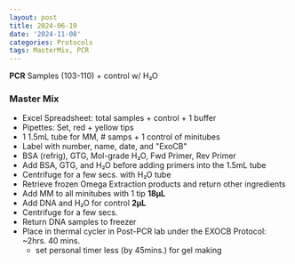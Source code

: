 ```yaml
---
layout: post
title: 2024-06-19
date: '2024-11-08'
categories: Protocols
tags: MasterMix, PCR
---
```


**PCR** Samples (103-110) + control w/ H₂O

### Master Mix
* Excel Spreadsheet: total samples + control + 1 buffer
* Pipettes: Set, red + yellow tips
* 1 1.5mL tube for MM, # samps + 1 control of minitubes
* Label with number, name, date, and "ExoCB"
* BSA (refrig), GTG, Mol-grade H₂O, Fwd Primer, Rev Primer
* Add BSA, GTG, and H₂O before adding primers into the 1.5mL tube
* Centrifuge for a few secs. with H₂O tube
* Retrieve frozen Omega Extraction products and return other ingredients
* Add MM to all minitubes with 1 tip **18µL**
* Add DNA and H₂O for control **2µL**
* Centrifuge for a few secs. 
* Return DNA samples to freezer
* Place in thermal cycler in Post-PCR lab under the EXOCB Protocol: ~2hrs. 40 mins.
  - set personal timer less (by 45mins.) for gel making
